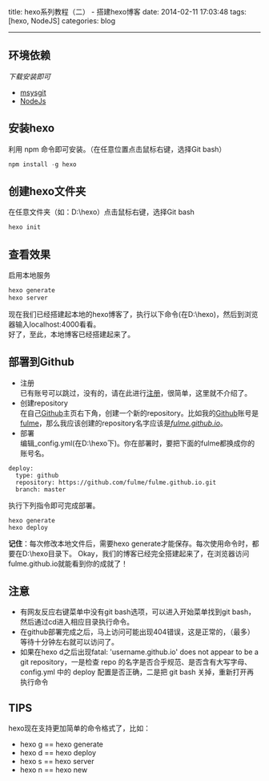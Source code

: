 title: hexo系列教程（二） - 搭建hexo博客
date: 2014-02-11 17:03:48
tags: [hexo, NodeJS]
categories: blog

---

## 环境依赖  
*下载安装即可* 

- [msysgit](http://code.google.com/p/msysgit/)  
- [NodeJs](http://nodejs.org/)  


## 安装hexo
  利用 npm 命令即可安装。（在任意位置点击鼠标右键，选择Git bash）  
``` Javascript
npm install -g hexo
```

## 创建hexo文件夹
在任意文件夹（如：D:\hexo）点击鼠标右键，选择Git bash
``` Javascript
hexo init
```

## 查看效果
启用本地服务  
``` Javascript
hexo generate
hexo server
```
现在我们已经搭建起本地的hexo博客了，执行以下命令(在D:\hexo)，然后到浏览器输入localhost:4000看看。  
好了，至此，本地博客已经搭建起来了。

## 部署到Github
- 注册  
已有账号可以跳过，没有的，请在此进行[注册](https://github.com/signup/free)，很简单，这里就不介绍了。
- 创建repository  
在自己[Github](https://github.com/)主页右下角，创建一个新的repository。比如我的[Github](https://github.com/)账号是[fulme](https://github.com/fulme)，那么我应该创建的repository名字应该是[*fulme.github.io*](https://fulme.github.io)。
- 部署  
编辑_config.yml(在D:\hexo下)。你在部署时，要把下面的fulme都换成你的账号名。
```YUML
deploy:
  type: github
  repository: https://github.com/fulme/fulme.github.io.git
  branch: master
```
执行下列指令即可完成部署。
```
hexo generate
hexo deploy
```

**记住**：每次修改本地文件后，需要hexo generate才能保存。每次使用命令时，都要在D:\hexo目录下。
Okay，我们的博客已经完全搭建起来了，在浏览器访问fulme.github.io就能看到你的成就了！

## 注意
- 有网友反应右键菜单中没有git bash选项，可以进入开始菜单找到git bash，然后通过cd进入相应目录执行命令。
- 在github部署完成之后，马上访问可能出现404错误，这是正常的，（最多）等待十分钟左右就可以访问了。
- 如果在hexo d之后出现fatal: 'username.github.io' does not appear to be a git repository，一是检查 repo 的名字是否合乎规范、是否含有大写字母、config.yml 中的 deploy 配置是否正确，二是把 git bash 关掉，重新打开再执行命令

## TIPS
hexo现在支持更加简单的命令格式了，比如：

- hexo g == hexo generate  
- hexo d == hexo deploy  
- hexo s == hexo server  
- hexo n == hexo new  